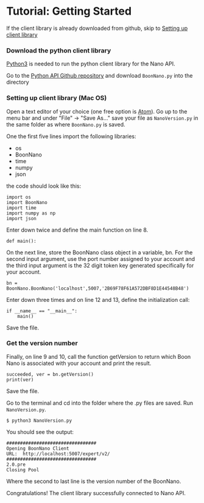 # Tutorial: Getting Started

If the client library is already downloaded from github, skip to [Setting up client library](#setup)

### Download the python client library
[Python3](https://programwithus.com/learn-to-code/install-python3-mac/) is needed to run the python client library for the Nano API.

Go to the [Python API Github repository](https://gitlab.boonlogic.com/development/tools/boonnanopyapi) and download `BoonNano.py` into the directory

### Setting up client library (Mac OS)
Open a text editor of your choice (one free option is [Atom](https://atom.io/)). Go up to the menu bar and under "File" -> "Save As..." save your file as `NanoVersion.py` in the same folder as where `BoonNano.py` is saved.

One the first five lines import the following libraries:
- os
- BoonNano
- time
- numpy
- json

the code should look like this:
```
import os
import BoonNano
import time
import numpy as np
import json
```

Enter down twice and define the main function on line 8.
```
def main():
```

On the next line, store the BoonNano class object in a variable, bn. For the second input argument, use the port number assigned to your account and the third input argument is the 32 digit token key generated specifically for your account.
```
bn = BoonNano.BoonNano('localhost',5007,'2B69F78F61A572DBF8D1E44548B48')
```
Enter down three times and on line 12 and 13, define the initialization call:
```
if __name__ == "__main__":
    main()
```

Save the file.

### Get the version number
Finally, on line 9 and 10, call the function getVersion to return which Boon Nano is associated with your account and print the result.
```
succeeded, ver = bn.getVersion()
print(ver)
```

Save the file.

Go to the terminal and cd into the folder where the .py files are saved. Run `NanoVersion.py`.
```
$ python3 NanoVersion.py
```
You should see the output:
```
#################################
Opening BoonNano Client
URL:  http://localhost:5007/expert/v2/
#################################
2.0.pre
Closing Pool
```
Where the second to last line is the version number of the BoonNano.

Congratulations! The client library successfully connected to Nano API.
